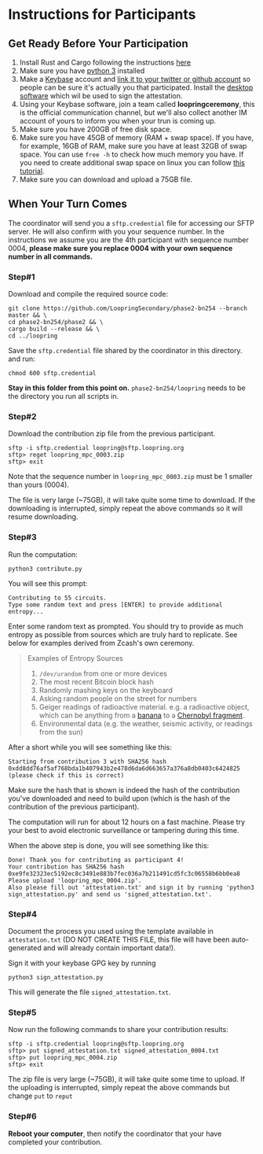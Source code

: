 # Instructions for Participants

## Get Ready Before Your Participation

1. Install Rust and Cargo following the instructions [here](https://www.rust-lang.org/tools/install)
1. Make sure you have [python 3](https://www.python.org/downloads/) installed
1. Make a [Keybase](https://keybase.io/) account and [link it to your twitter or github account](https://github.com/pstadler/keybase-gpg-github) so people can be sure it's actually you that participated. Install the [desktop software](https://keybase.io/download) which wil be used to sign the attestation.
1. Using your Keybase software, join a team called **loopringceremony**, this is the official communication channel, but we'll also collect another IM account of yours to inform you when your trun is coming up.
1. Make sure you have 200GB of free disk space.
1. Make sure you have 45GB of memory (RAM + swap space). If you have, for example, 16GB of RAM, make sure you have at least 32GB of swap space. You can use `free -h` to check how much memory you have. If you need to create additional swap space on linux you can follow [this tutorial](https://linuxize.com/post/create-a-linux-swap-file/).
1. Make sure you can download and upload a 75GB file.


## When Your Turn Comes

The coordinator will send you a `sftp.credential` file for accessing our SFTP server. He will also confirm with you your sequence number. In the instructions we assume you are the 4th participant with sequence number 0004, **please make sure you replace 0004 with your own sequence number in all commands.**

### Step#1

Download and compile the required source code:

```console
git clone https://github.com/LoopringSecondary/phase2-bn254 --branch master && \
cd phase2-bn254/phase2 && \
cargo build --release && \
cd ../loopring
```

Save the `sftp.credential` file shared by the coordinator in this directory. and run:
```
chmod 600 sftp.credential
```

**Stay in this folder from this point on.** `phase2-bn254/loopring` needs to be the directory you run all scripts in.

### Step#2

Download the contribution zip file from the previous participant.

```console
sftp -i sftp.credential loopring@sftp.loopring.org
sftp> reget loopring_mpc_0003.zip
sftp> exit
```
Note that the sequence number in `loopring_mpc_0003.zip` must be 1 smaller than yours (0004).

The file is very large (~75GB), it will take quite some time to download. If the downloading is interrupted, simply repeat the above commands so it will resume downloading.


### Step#3

Run the computation:

```console
python3 contribute.py
```

You will see this prompt:

```
Contributing to 55 circuits.
Type some random text and press [ENTER] to provide additional entropy...
```

Enter some random text as prompted. You should try to provide as much entropy as possible from sources which are truly hard to replicate. See below for examples derived from Zcash's own ceremony.

> Examples of Entropy Sources
>
> 1. `/dev/urandom` from one or more devices
> 3. The most recent Bitcoin block hash
> 2. Randomly mashing keys on the keyboard
> 5. Asking random people on the street for numbers
> 6. Geiger readings of radioactive material. e.g. a radioactive object, which can be anything from a [banana](https://en.wikipedia.org/wiki/Banana_equivalent_dose) to a [Chernobyl fragment](https://www.vice.com/en_us/article/gy8yn7/power-tau-zcash-radioactive-toxic-waste).
> 7. Environmental data (e.g. the weather, seismic activity, or readings from the sun)


After a short while you will see something like this:

```
Starting from contribution 3 with SHA256 hash 0xdd8dd76af5af768bda1b407943b2e478d6da6d663657a376a8db0403c6424825 (please check if this is correct)
```

Make sure the hash that is shown is indeed the hash of the contribution you've downloaded and need to build upon (which is the hash of the contribution of the previous participant).

The computation will run for about 12 hours on a fast machine. Please try your best to avoid electronic surveillance or tampering during this time.

When the above step is done, you will see something like this:

```
Done! Thank you for contributing as participant 4!
Your contribution has SHA256 hash 0xe9fe32323ec5192ec8c3491e883b7fec036a7b211491cd5fc3c06558b6bb0ea8
Please upload 'loopring_mpc_0004.zip'.
Also please fill out 'attestation.txt' and sign it by running 'python3 sign_attestation.py' and send us 'signed_attestation.txt'.
```
### Step#4

Document the process you used using the template available in `attestation.txt` (DO NOT CREATE THIS FILE, this file will have been auto-generated and will already contain important data!).

Sign it with your keybase GPG key by running

```console
python3 sign_attestation.py
```

This will generate the file `signed_attestation.txt`.

### Step#5
Now run the following commands to share your contribution results:
```console
sftp -i sftp.credential loopring@sftp.loopring.org
sftp> put signed_attestation.txt signed_attestation_0004.txt
sftp> put loopring_mpc_0004.zip
sftp> exit
```

The zip file is very large (~75GB), it will take quite some time to upload. If the uploading is interrupted, simply repeat the above commands but change `put` to `reput`

### Step#6
**Reboot your computer**, then notify the coordinator that your have completed your contribution.

